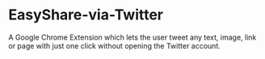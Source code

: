 # EasyShare-via-Twitter

A Google Chrome Extension which lets the user tweet any text, image, link or page with just one click without opening the Twitter account.
